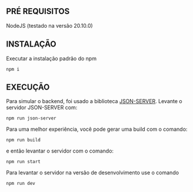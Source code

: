 ## PRÉ REQUISITOS
NodeJS (testado na versão 20.10.0) 

## INSTALAÇÃO
Executar a instalação padrão do npm
```
npm i
```

## EXECUÇÃO
Para simular o backend, foi usado a biblioteca [JSON-SERVER](https://github.com/typicode/json-server).
Levante o servidor JSON-SERVER com:     
```
npm run json-server
```

Para uma melhor experiência, você pode gerar uma build com o comando: 
```
npm run build
``` 
e então levantar o servidor com o comando:
```
npm run start
```

Para levantar o servidor na versão de desenvolvimento use o comando 
```
npm run dev
```

